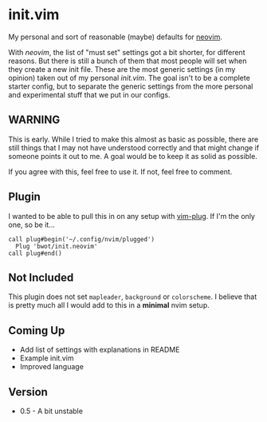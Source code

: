# init.vim
My personal and sort of reasonable (maybe) defaults for [neovim](https://neovim.io).

With *neovim*, the list of "must set" settings got a bit shorter, for different reasons. But there is still a bunch of them that most people will set when they create a new init file. These are the most generic settings (in my opinion) taken out of my personal *init.vim*.
The goal isn't to be a complete starter config, but to separate the generic settings from the more personal and experimental stuff that we put in our configs.


## WARNING
This is early. While I tried to make this almost as basic as possible, there are still things that I may not have understood correctly and that might change if someone points it out to me. A goal would be to keep it as solid as possible.

If you agree with this, feel free to use it. If not, feel free to comment.


## Plugin
I wanted to be able to pull this in on any setup with [vim-plug](https://github.com/junegunn/vim-plug). If I'm the only one, so be it...

```
call plug#begin('~/.config/nvim/plugged')
  Plug 'bwot/init.neovim'
call plug#end()
```

## Not Included
This plugin does not set `mapleader`, `background` or `colorscheme`. I believe that is pretty much all I would add to this in a **minimal** nvim setup.


## Coming Up
- Add list of settings with explanations in README
- Example init.vim
- Improved language


## Version
- 0.5 - A bit unstable
